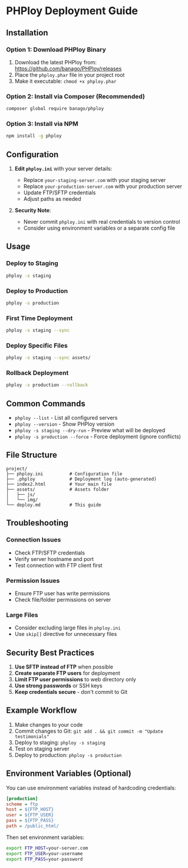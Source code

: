 # PHPloy Deployment Guide

## Installation

### Option 1: Download PHPloy Binary
1. Download the latest PHPloy from: https://github.com/banago/PHPloy/releases
2. Place the `phploy.phar` file in your project root
3. Make it executable: `chmod +x phploy.phar`

### Option 2: Install via Composer (Recommended)
```bash
composer global require banago/phploy
```

### Option 3: Install via NPM
```bash
npm install -g phploy
```

## Configuration

1. **Edit `phploy.ini`** with your server details:
   - Replace `your-staging-server.com` with your staging server
   - Replace `your-production-server.com` with your production server
   - Update FTP/SFTP credentials
   - Adjust paths as needed

2. **Security Note**: 
   - Never commit `phploy.ini` with real credentials to version control
   - Consider using environment variables or a separate config file

## Usage

### Deploy to Staging
```bash
phploy -s staging
```

### Deploy to Production
```bash
phploy -s production
```

### First Time Deployment
```bash
phploy -s staging --sync
```

### Deploy Specific Files
```bash
phploy -s staging --sync assets/
```

### Rollback Deployment
```bash
phploy -s production --rollback
```

## Common Commands

- `phploy --list` - List all configured servers
- `phploy --version` - Show PHPloy version
- `phploy -s staging --dry-run` - Preview what will be deployed
- `phploy -s production --force` - Force deployment (ignore conflicts)

## File Structure

```
project/
├── phploy.ini          # Configuration file
├── .phploy             # Deployment log (auto-generated)
├── index2.html         # Your main file
├── assets/             # Assets folder
│   ├── js/
│   └── img/
└── deploy.md           # This guide
```

## Troubleshooting

### Connection Issues
- Check FTP/SFTP credentials
- Verify server hostname and port
- Test connection with FTP client first

### Permission Issues
- Ensure FTP user has write permissions
- Check file/folder permissions on server

### Large Files
- Consider excluding large files in `phploy.ini`
- Use `skip[]` directive for unnecessary files

## Security Best Practices

1. **Use SFTP instead of FTP** when possible
2. **Create separate FTP users** for deployment
3. **Limit FTP user permissions** to web directory only
4. **Use strong passwords** or SSH keys
5. **Keep credentials secure** - don't commit to Git

## Example Workflow

1. Make changes to your code
2. Commit changes to Git: `git add . && git commit -m "Update testimonials"`
3. Deploy to staging: `phploy -s staging`
4. Test on staging server
5. Deploy to production: `phploy -s production`

## Environment Variables (Optional)

You can use environment variables instead of hardcoding credentials:

```ini
[production]
scheme = ftp
host = ${FTP_HOST}
user = ${FTP_USER}
pass = ${FTP_PASS}
path = /public_html/
```

Then set environment variables:
```bash
export FTP_HOST=your-server.com
export FTP_USER=your-username
export FTP_PASS=your-password
```